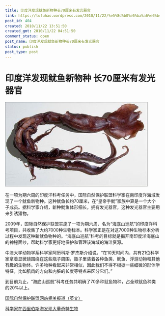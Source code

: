 ```yaml
---
title: 印度洋发现鱿鱼新物种长70厘米有发光器官
link: https://lufuhao.wordpress.com/2010/11/22/%e5%8d%b0%e5%ba%a6%e6%b4%8b%e5%8f%91%e7%8e%b0%e9%b1%bf%e9%b1%bc%e6%96%b0%e7%89%a9%e7%a7%8d-%e9%95%bf70%e5%8e%98%e7%b1%b3%e6%9c%89%e5%8f%91%e5%85%89%e5%99%a8%e5%ae%98/
post_id: 404
created: 2010/11/22 13:51:50
created_gmt: 2010/11/22 04:51:50
comment_status: open
post_name: 印度洋发现鱿鱼新物种长70厘米有发光器官
status: publish
post_type: post
---
```


# 印度洋发现鱿鱼新物种 长70厘米有发光器官

> 

 

![20101122-135150-0001](/assets/images/20101122-135150-0001.jpg)

在一项为期六周的印度洋科考任务中，国际自然保护联盟科学家在南印度洋海域发现了一个鱿鱼新物种。这种鱿鱼长约70厘米，在“皇帝手鱿”家族中算是一个大个子成员。据科学家介绍，新种鱿鱼体形细长，拥有发光器官，这种发光器官主要用来引诱猎物。

2009年，国际自然保护联盟实施了一项为期六周、名为“海底山巡航”的印度洋科考项目，共收集了大约7000种生物标本。科学家正是在对这7000种生物标本分析过程中发现这种新鱿鱼物种的。“海底山巡航”科考的目标就是揭开南印度洋海底山的神秘面纱，帮助科学家更好地保护和管理该海域的海洋资源。

牛津大学动物学系科学家阿历科斯·罗杰斯介绍说，“在10天时间内，共有21位科学家拿着显微镜围绕在这些瓶子周围，瓶子里装着各种鱼类、鱿鱼、浮游动物和其他有趣的生物体。许多物种看起来非常相似，因此我们不得不根据一些细微的形体学特征，比如肌肉的方向和内脏的长度等特点来区分它们。”

到目前为止，“海底山巡航”科考任务共明确了70多种鱿鱼物种，占全球鱿鱼种类的20%以上。

[国际自然保护联盟网站相关报道（英文）](http://www.iucn.org/?6468/New-Large-Squid-Found)

[科学家在西里伯斯海发现大量奇特生物](http://news.sciencenet.cn/htmlnews/2009/4/218814.html)
